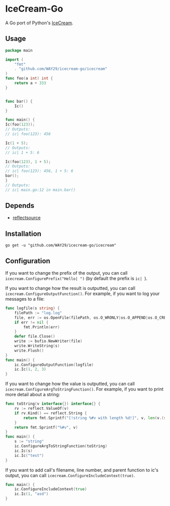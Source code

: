 # IceCream-Go

A Go port of Python's [IceCream](https://github.com/gruns/icecream).

## Usage

```go
package main

import (
	"fmt"
	. "github.com/WAY29/icecream-go/icecream"
)
func foo(a int) int {
	return a + 333
}


func bar() {
	Ic()
}

func main() {
Ic(foo(123));
// Outputs:
// ic| foo(123): 456

Ic(1 + 5);
// Outputs:
// ic| 1 + 5: 6

Ic(foo(123), 1 + 5);
// Outputs:
// ic| foo(123): 456, 1 + 5: 6
bar();
}
// Outputs:
// ic| main.go:12 in main.bar()
```

## Depends
- [reflectsource](github.com/shurcooL/go/reflectsource)


## Installation

```
go get -u "github.com/WAY29/icecream-go/icecream"
```

## Configuration

If you want to change the prefix of the output, you can call `icecream.ConfigurePrefix("Hello| ")` (by default the prefix is `ic| `).

If you want to change how the result is outputted, you can call `icecream.ConfigureOutputFunction()`.
For example, if you want to log your messages to a file:
```go
func logfile(s string) {
	filePath := "log.log"
	file, err := os.OpenFile(filePath, os.O_WRONLY|os.O_APPEND|os.O_CREATE, 0666)
	if err != nil {
		fmt.Println(err)
	}
	defer file.Close()
	write := bufio.NewWriter(file)
	write.WriteString(s)
	write.Flush()
}
func main() {
	ic.ConfigureOutputFunction(logfile)
	ic.Ic(1, 2, 3)
}
```

If you want to change how the value is outputted, you can call `icecream.ConfigureArgToStringFunction()`.
For example, if you want to print more detail about a string:
```go
func toString(v interface{}) interface{} {
	rv := reflect.ValueOf(v)
	if rv.Kind() == reflect.String {
		return fmt.Sprintf("[!string %#v with length %d!]", v, len(v.(string)))
	}
	return fmt.Sprintf("%#v", v)
}
func main() {
    s := "string"
	ic.ConfigureArgToStringFunction(toString)
    ic.Ic(s)
    ic.Ic("test")
}
```

If you want to add call's filename, line number, and parent function to ic's output, you can call `icecream.ConfigureIncludeContext(true)`.
```go
func main() {
    ic.ConfigureIncludeContext(true)
    ic.Ic(1, "asd")
}
```